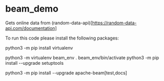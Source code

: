 # beam_demo
Gets online data from (random-data-api)[https://random-data-api.com/documentation]

To run this code please install the following packages:

python3 -m pip install virtualenv

python3 -m virtualenv beam_env
. beam_env/bin/activate
python3 -m pip install --upgrade setuptools

python3 -m pip install --upgrade apache-beam[test,docs]


